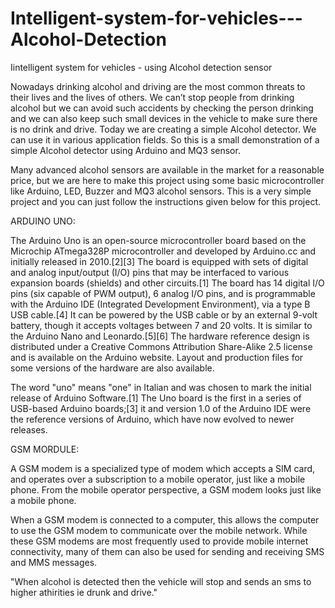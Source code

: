 # Intelligent-system-for-vehicles---Alcohol-Detection
Iintelligent system for vehicles - using Alcohol detection sensor

Nowadays drinking alcohol and driving are the most common threats to their lives and the lives of others. We can’t stop people from drinking alcohol but we can avoid such accidents by checking the person drinking and we can also keep such small devices in the vehicle to make sure there is no drink and drive. Today we are creating a simple Alcohol detector. We can use it in various application fields. So this is a small demonstration of a simple Alcohol detector using Arduino and MQ3 sensor. 

Many advanced alcohol sensors are available in the market for a reasonable price, but we are here to make this project using some basic microcontroller like Arduino, LED, Buzzer and MQ3 alcohol sensors. This is a very simple project and you can just follow the instructions given below for this project.

ARDUINO UNO:

The Arduino Uno is an open-source microcontroller board based on the Microchip ATmega328P microcontroller and developed by Arduino.cc and initially released in 2010.[2][3] The board is equipped with sets of digital and analog input/output (I/O) pins that may be interfaced to various expansion boards (shields) and other circuits.[1] The board has 14 digital I/O pins (six capable of PWM output), 6 analog I/O pins, and is programmable with the Arduino IDE (Integrated Development Environment), via a type B USB cable.[4] It can be powered by the USB cable or by an external 9-volt battery, though it accepts voltages between 7 and 20 volts. It is similar to the Arduino Nano and Leonardo.[5][6] The hardware reference design is distributed under a Creative Commons Attribution Share-Alike 2.5 license and is available on the Arduino website. Layout and production files for some versions of the hardware are also available.

The word "uno" means "one" in Italian and was chosen to mark the initial release of Arduino Software.[1] The Uno board is the first in a series of USB-based Arduino boards;[3] it and version 1.0 of the Arduino IDE were the reference versions of Arduino, which have now evolved to newer releases.

GSM MORDULE:

A GSM modem is a specialized type of modem which accepts a SIM card, and operates over a subscription to a mobile operator, just like a mobile phone. From the mobile operator perspective, a GSM modem looks just like a mobile phone.

When a GSM modem is connected to a computer, this allows the computer to use the GSM modem to communicate over the mobile network.  While these GSM modems are most frequently used to provide mobile internet connectivity, many of them can also be used for sending and receiving SMS and MMS messages.

"When alcohol is detected  then the vehicle will stop and sends an sms to higher athirities ie drunk and drive."


